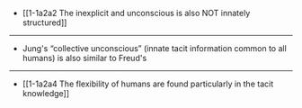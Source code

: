 - [[1-1a2a2 The inexplicit and unconscious is also NOT innately structured]]
---
- Jung's “collective unconscious” (innate tacit information common to all humans) is also similar to Freud's
---
- [[1-1a2a4 The flexibility of humans are found particularly in the tacit knowledge]]
